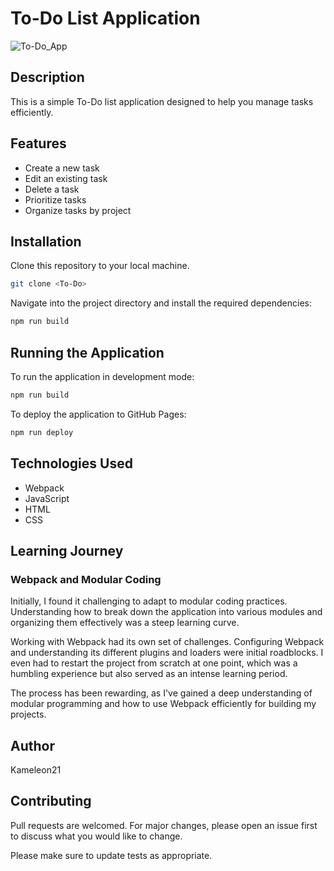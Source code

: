 # To-Do List Application

![To-Do_App](https://github.com/Kameleon21/To-Do/assets/92760571/3ed900a6-9e4d-4893-837a-415d2458b121)

## Description

This is a simple To-Do list application designed to help you manage tasks efficiently. 

## Features

- Create a new task
- Edit an existing task
- Delete a task
- Prioritize tasks
- Organize tasks by project

## Installation

Clone this repository to your local machine.

```bash
git clone <To-Do>
```

Navigate into the project directory and install the required dependencies:
```bash
npm run build
```
## Running the Application 

To run the application in development mode:
```bash
npm run build
```

To deploy the application to GitHub Pages:
```bash
npm run deploy
```

## Technologies Used

- Webpack
- JavaScript
- HTML
- CSS

## Learning Journey 

### Webpack and Modular Coding
 
Initially, I found it challenging to adapt to modular coding practices. Understanding how to break down the application into various modules and organizing them effectively was a steep learning curve.

Working with Webpack had its own set of challenges. Configuring Webpack and understanding its different plugins and loaders were initial roadblocks. I even had to restart the project from scratch at one point, which was a humbling experience but also served as an intense learning period.

The process has been rewarding, as I've gained a deep understanding of modular programming and how to use Webpack efficiently for building my projects.

## Author

Kameleon21

## Contributing

Pull requests are welcomed. For major changes, please open an issue first to discuss what you would like to change.

Please make sure to update tests as appropriate.
